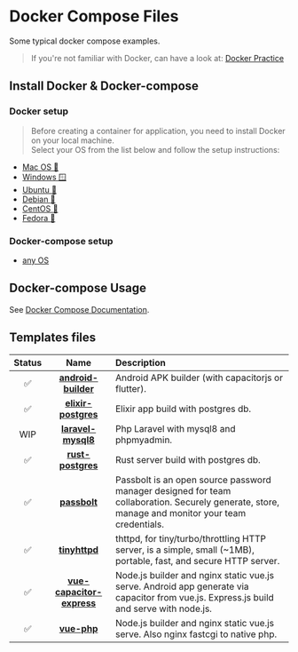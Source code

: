 Docker Compose Files
===
Some typical docker compose examples.

> If you're not familiar with Docker, can have a look at: [Docker Practice](https://dzone.com/articles/docker-explained-an-introductory-guide-to-docker)

## Install Docker & Docker-compose

### Docker setup

> Before creating a container for application, you need to install Docker on your local machine.<br>Select your OS from the list below and follow the setup instructions:

- [Mac OS 🍎](https://docs.docker.com/desktop/mac/install/)
- [Windows 🪟](https://docs.docker.com/desktop/windows/install/)
- [Ubuntu 🐧](https://docs.docker.com/engine/install/ubuntu/)
- [Debian 🐧](https://docs.docker.com/engine/install/debian/)
- [CentOS 🐧](https://docs.docker.com/engine/install/centos/)
- [Fedora 🐧](https://docs.docker.com/engine/install/fedora/)

### Docker-compose setup

- [any OS](https://docs.docker.com/compose/install/)

## Docker-compose Usage

See [Docker Compose Documentation](https://docs.docker.com/compose/).

## Templates files

|**Status**|**Name**|**Description**|
|:---:|:---:|:---|
|✅|[**android-builder**](android-builder)|Android APK builder (with capacitorjs or flutter).
|✅|[**elixir-postgres**](elixir-postgres)|Elixir app build with postgres db.
|WIP|[**laravel-mysql8**](laravel-mysql8)|Php Laravel with mysql8 and phpmyadmin.
|✅|[**rust-postgres**](rust-postgres)|Rust server build with postgres db.
|✅|[**passbolt**](passbolt)|Passbolt is an open source password manager designed for team collaboration. Securely generate, store, manage and monitor your team credentials.
|✅|[**tinyhttpd**](tinyhttpd)|thttpd, for tiny/turbo/throttling HTTP server, is a simple, small (~1MB), portable, fast, and secure HTTP server.
|✅|[**vue-capacitor-express**](vue-capacitor-express)|Node.js builder and nginx static vue.js serve. Android app generate via capacitor from vue.js. Express.js build and serve with node.js.
|✅|[**vue-php**](vue-php)|Node.js builder and nginx static vue.js serve. Also nginx fastcgi to native php.


